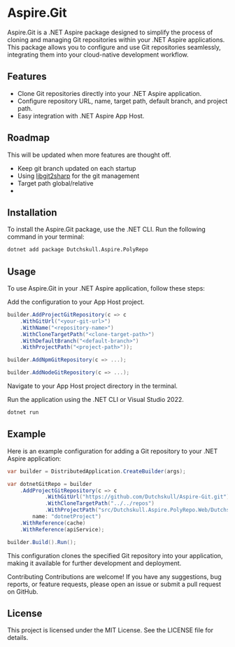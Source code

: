 # Aspire.Git

Aspire.Git is a .NET Aspire package designed to simplify the process of cloning and managing Git repositories within your .NET Aspire applications. This package allows you to configure and use Git repositories seamlessly, integrating them into your cloud-native development workflow.

## Features

- Clone Git repositories directly into your .NET Aspire application.
- Configure repository URL, name, target path, default branch, and project path.
- Easy integration with .NET Aspire App Host.

## Roadmap

This will be updated when more features are thought off.

- Keep git branch updated on each startup
- Using [libgit2sharp](https://github.com/libgit2/libgit2sharp) for the git management
- Target path global/relative
- 
## Installation

To install the Aspire.Git package, use the .NET CLI. Run the following command in your terminal:

```sh
dotnet add package Dutchskull.Aspire.PolyRepo
```

## Usage

To use Aspire.Git in your .NET Aspire application, follow these steps:

Add the configuration to your App Host project.

```csharp
builder.AddProjectGitRepository(c => c
    .WithGitUrl("<your-git-url>")
    .WithName("<repository-name>")
    .WithCloneTargetPath("<clone-target-path>")
    .WithDefaultBranch("<default-branch>")
    .WithProjectPath("<project-path>"));

builder.AddNpmGitRepository(c => ...);

builder.AddNodeGitRepository(c => ...);
```

Navigate to your App Host project directory in the terminal.

Run the application using the .NET CLI or Visual Studio 2022.

```sh
dotnet run
```

## Example

Here is an example configuration for adding a Git repository to your .NET Aspire application:

```csharp
var builder = DistributedApplication.CreateBuilder(args);

var dotnetGitRepo = builder
    .AddProjectGitRepository(c => c
            .WithGitUrl("https://github.com/Dutchskull/Aspire-Git.git")
            .WithCloneTargetPath("../../repos")
            .WithProjectPath("src/Dutchskull.Aspire.PolyRepo.Web/Dutchskull.Aspire.PolyRepo.Web.csproj"),
        name: "dotnetProject")
    .WithReference(cache)
    .WithReference(apiService);

builder.Build().Run();
```

This configuration clones the specified Git repository into your application, making it available for further development and deployment.

Contributing
Contributions are welcome! If you have any suggestions, bug reports, or feature requests, please open an issue or submit a pull request on GitHub.

## License

This project is licensed under the MIT License. See the LICENSE file for details.
